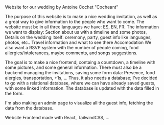 Website for our wedding by Antoine Cochet "Cocheant"

The purpose of this website is to make a nice wedding invitation, as well as a great way to give information to the people who want to come. The website must be in all three languages we have: ES, EN, FR.
The information we want to display: Section about us with a timeline and some photos, Details on the wedding itself: ceremony, party, guest info like languages, photos, etc.. Travel information and what to see there Accomodation
We also want a RSVP system with the number of people coming, food allergies/intolerances, maybe comments, and songs suggestions.

The goal is to make a nice frontend, containg a countdown, a timeline with some pictures, and some general information. 
There must also be a backend managing the invitations, saving some form data: Presence, food alergies, transportation, +1s, ... 
Thus, it also needs a database; I've decided to go with a relational database, where we can have already saved guests, with some linked information. 
The database is updated with the data filled in the form. 

I'm also making an admin page to visualize all the guest info, fetching the data from the database.


Website Frontend made with React, TailwindCSS, ...
